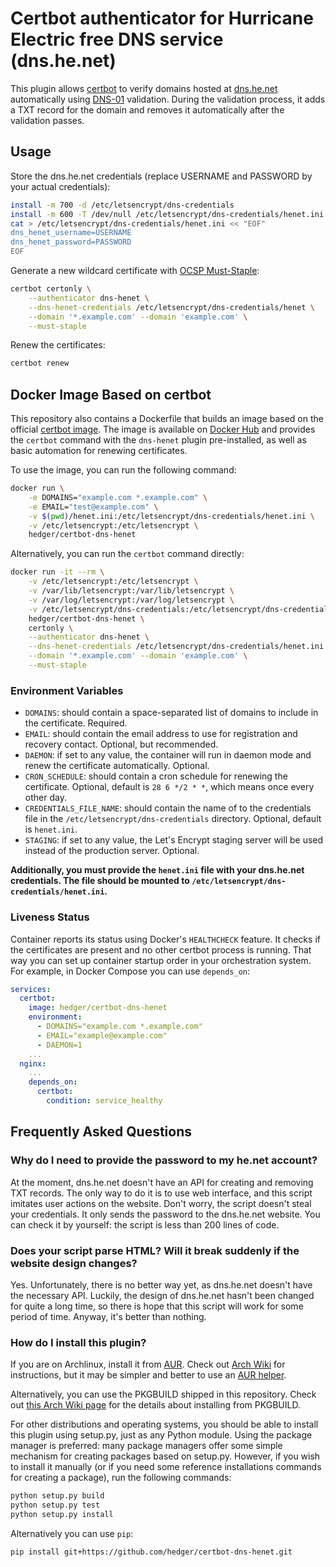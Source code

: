 # Certbot authenticator for Hurricane Electric free DNS service (dns.he.net)

This plugin allows [certbot](https://github.com/certbot/certbot) to verify domains hosted at [dns.he.net](https://dns.he.net/) automatically using [DNS-01](https://docs.certifytheweb.com/docs/dns-validation.html) validation. During the validation process, it adds a TXT record for the domain and removes it automatically after the validation passes.

## Usage

Store the dns.he.net credentials (replace USERNAME and PASSWORD by your actual credentials):

```bash
install -m 700 -d /etc/letsencrypt/dns-credentials
install -m 600 -T /dev/null /etc/letsencrypt/dns-credentials/henet.ini
cat > /etc/letsencrypt/dns-credentials/henet.ini << "EOF"
dns_henet_username=USERNAME
dns_henet_password=PASSWORD
EOF
```

Generate a new wildcard certificate with [OCSP Must-Staple](https://scotthelme.co.uk/ocsp-must-staple/):

```bash
certbot certonly \
    --authenticator dns-henet \
    --dns-henet-credentials /etc/letsencrypt/dns-credentials/henet \
    --domain '*.example.com' --domain 'example.com' \
    --must-staple
```

Renew the certificates:

```bash
certbot renew
```

## Docker Image Based on certbot

This repository also contains a Dockerfile that builds an image based on the official [certbot image](https://hub.docker.com/r/certbot/certbot/). The image is available on [Docker Hub](https://hub.docker.com/r/hedger/certbot-dns-henet/) and provides the `certbot` command with the `dns-henet` plugin pre-installed, as well as basic automation for renewing certificates.

To use the image, you can run the following command:

```bash
docker run \
    -e DOMAINS="example.com *.example.com" \
    -e EMAIL="test@example.com" \
    -v $(pwd)/henet.ini:/etc/letsencrypt/dns-credentials/henet.ini \
    -v /etc/letsencrypt:/etc/letsencrypt \
    hedger/certbot-dns-henet
```
Alternatively, you can run the `certbot` command directly:

```bash
docker run -it --rm \
    -v /etc/letsencrypt:/etc/letsencrypt \
    -v /var/lib/letsencrypt:/var/lib/letsencrypt \
    -v /var/log/letsencrypt:/var/log/letsencrypt \
    -v /etc/letsencrypt/dns-credentials:/etc/letsencrypt/dns-credentials \
    hedger/certbot-dns-henet \
    certonly \
    --authenticator dns-henet \
    --dns-henet-credentials /etc/letsencrypt/dns-credentials/henet.ini \
    --domain '*.example.com' --domain 'example.com' \
    --must-staple
```

### Environment Variables

 * `DOMAINS`: should contain a space-separated list of domains to include in the certificate. Required.
 * `EMAIL`: should contain the email address to use for registration and recovery contact. Optional, but recommended.
 * `DAEMON`: if set to any value, the container will run in daemon mode and renew the certificate automatically. Optional.
 * `CRON_SCHEDULE`: should contain a cron schedule for renewing the certificate. Optional, default is `28 6 */2 * *`, which means once every other day.
 * `CREDENTIALS_FILE_NAME`: should contain the name of to the credentials file in the `/etc/letsencrypt/dns-credentials` directory. Optional, default is `henet.ini`.
 * `STAGING`: if set to any value, the Let's Encrypt staging server will be used instead of the production server. Optional.
 
 **Additionally, you must provide the `henet.ini` file with your dns.he.net credentials. The file should be mounted to `/etc/letsencrypt/dns-credentials/henet.ini`.**

 ### Liveness Status

Container reports its status using Docker's `HEALTHCHECK` feature. It checks if the certificates are present and no other certbot process is running. That way you can set up container startup order in your orchestration system. For example, in Docker Compose you can use `depends_on`:

```yaml
services:
  certbot:
    image: hedger/certbot-dns-henet
    environment:
      - DOMAINS="example.com *.example.com"
      - EMAIL="example@example.com"
      - DAEMON=1
    ...
  nginx:
    ...
    depends_on:
      certbot:
        condition: service_healthy
```

## Frequently Asked Questions

### Why do I need to provide the password to my he.net account?

At the moment, dns.he.net doesn't have an API for creating and removing TXT records. The only way to do it is to use web interface, and this script imitates user actions on the website. Don't worry, the script doesn't steal your credentials. It only sends the password to the dns.he.net website. You can check it by yourself: the script is less than 200 lines of code.

### Does your script parse HTML? Will it break suddenly if the website design changes?

Yes. Unfortunately, there is no better way yet, as dns.he.net doesn't have the necessary API. Luckily, the design of dns.he.net hasn't been changed for quite a long time, so there is hope that this script will work for some period of time. Anyway, it's better than nothing.

### How do I install this plugin?

If you are on Archlinux, install it from [AUR](https://aur.archlinux.org/packages/certbot-dns-henet-git/). Check out [Arch Wiki](https://wiki.archlinux.org/index.php/Arch_User_Repository#Installing_packages) for instructions, but it may be simpler and better to use an [AUR helper](https://wiki.archlinux.org/index.php/AUR_helpers).

Alternatively, you can use the PKGBUILD shipped in this repository. Check out [this Arch Wiki page](https://wiki.archlinux.org/index.php/makepkg#Usage) for the details about installing from PKGBUILD.

For other distributions and operating systems, you should be able to install this plugin using setup.py, just as any Python module. Using the package manager is preferred: many package managers offer some simple mechanism for creating packages based on setup.py. However, if you wish to install it manually (or if you need some reference installations commands for creating a package), run the following commands:


```bash
python setup.py build
python setup.py test
python setup.py install
```

Alternatively you can use `pip`:

```bash
pip install git+https://github.com/hedger/certbot-dns-henet.git
```